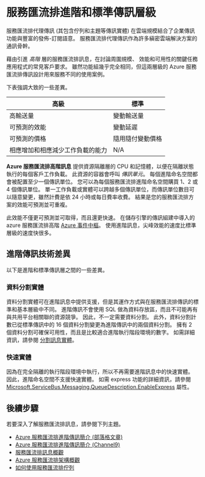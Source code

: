 <properties
    pageTitle="服務匯流排進階和標準傳訊定價層概觀 | Microsoft Azure"
    description="服務匯流排進階和標準傳訊"
    services="service-bus"
    documentationCenter=".net"
    authors="djrosanova"
    manager="timlt"
    editor=""/>

<tags
    ms.service="service-bus"
    ms.workload="na"
    ms.tgt_pltfrm="na"
    ms.devlang="na"
    ms.topic="article"
    ms.date="10/15/2015"
    ms.author="darosa"/>

# 服務匯流排進階和標準傳訊層級 

服務匯流排代理傳訊 (其包含佇列和主題等傳訊實體) 在雲端規模結合了企業傳訊功能與豐富的發佈-訂閱語意。 服務匯流排代理傳訊作為許多縝密雲端解決方案的通訊骨幹。

藉由引進 *高階* 層的服務匯流排訊息，在討論周圍規模、 效能和可用性的關鍵任務應用程式的常見客戶要求。 雖然功能組幾乎完全相同，但這兩層級的 Azure 服務匯流排傳訊設計用來服務不同的使用案例。

下表強調大致的一些差異。

| 高級                               | 標準                       |
|---------------------------------------|--------------------------------|
| 高輸送量                       | 變動輸送量            |
| 可預測的效能               | 變動延遲               |
| 可預測的價格                   | 隨用隨付變動價格 |
| 相應增加和相應減少工作負載的能力 | N/A                            |

**Azure 服務匯流排高階訊息** 提供資源隔離層的 CPU 和記憶體，以便在隔離狀態執行的每個客戶工作負載。 此資源的容器會呼叫 *傳訊單元*。 每個進階命名空間都會被配置至少一個傳訊單位。 您可以為每個服務匯流排進階命名空間購買 1、2 或 4 個傳訊單位。 單一工作負載或實體可以跨越多個傳訊單位，而傳訊單位數目可以隨意變更，雖然計費是依 24 小時或每日費率收費。 結果是您的服務匯流排方案的效能可預測並可重複。

此效能不僅更可預測並可取得，而且還更快速。 在儲存引擎的傳訊組建中導入的 azure 服務匯流排高階 [Azure 事件中樞](http://azure.microsoft.com/services/event-hubs/)。 使用進階訊息，尖峰效能的速度比標準層級的速度快很多。

## 進階傳訊技術差異

以下是進階和標準傳訊層之間的一些差異。

### 資料分割實體

資料分割實體可在進階訊息中提供支援，但是其運作方式與在服務匯流排傳訊的標準和基本層級中不同。 進階傳訊不會使用 SQL 做為資料存放區，而且不可能再有與共用平台相關聯的資源競爭。 因此，不一定需要資料分割。 此外，資料分割計數已從標準傳訊中的 16 個資料分割變更為進階傳訊中的兩個資料分割。 擁有 2 個資料分割可確保可用性，而且是比較適合進階執行階段環境的數字。 如需詳細資訊，請參閱 [分割訊息實體](service-bus-partitioning.md)。

### 快速實體

因為在完全隔離的執行階段環境中執行，所以不再需要進階訊息中的快速實體。 因此，進階命名空間不支援快速實體。 如需 express 功能的詳細資訊，請參閱 [Microsoft.ServiceBus.Messaging.QueueDescription.EnableExpress](https://msdn.microsoft.com/library/azure/microsoft.servicebus.messaging.queuedescription.enableexpress.aspx) 屬性。

## 後續步驟

若要深入了解服務匯流排訊息，請參閱下列主題。

- [Azure 服務匯流排進階傳訊簡介 (部落格文章)](http://azure.microsoft.com/blog/introducing-azure-service-bus-premium-messaging/)
- [Azure 服務匯流排進階傳訊簡介 (Channel9)](https://channel9.msdn.com/Blogs/Subscribe/Introducing-Azure-Service-Bus-Premium-Messaging)
- [服務匯流排訊息概觀](service-bus-messaging-overview.md)
- [Azure 服務匯流排架構概觀](service-bus-fundamentals-hybrid-solutions.md)
- [如何使用服務匯流排佇列](service-bus-dotnet-how-to-use-queues.md)


